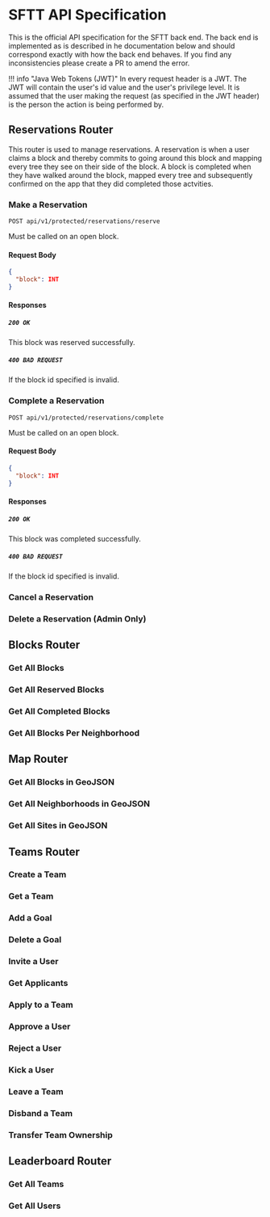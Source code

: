 # SFTT API Specification
This is the official API specification for the SFTT back end. The back end is implemented as is described in he documentation below and should correspond exactly with how the back end behaves. If you find any inconsistencies please create a PR to amend the error.

!!! info "Java Web Tokens (JWT)"
    In every request header is a JWT. The JWT will contain the user's id value and the user's privilege level.
    It is assumed that the user making the request (as specified in the JWT header) is the person the action is being performed by.

## Reservations Router
This router is used to manage reservations. A reservation is when a user claims a block and thereby commits to going around this block and mapping every tree they see on their side of the block. A block is completed when they have walked around the block, mapped every tree and subsequently confirmed on the app that they did completed those actvities.

### Make a Reservation

`POST api/v1/protected/reservations/reserve`

Must be called on an open block.

#### Request Body

```json
{
  "block": INT
}
```

#### Responses

##### `200 OK`
This block was reserved successfully.

##### `400 BAD REQUEST`
If the block id specified is invalid.

### Complete a Reservation

`POST api/v1/protected/reservations/complete`

Must be called on an open block.

#### Request Body

```json
{
  "block": INT
}
```

#### Responses

##### `200 OK`
This block was completed successfully.

##### `400 BAD REQUEST`
If the block id specified is invalid.

### Cancel a Reservation

### Delete a Reservation (Admin Only)

## Blocks Router

### Get All Blocks

### Get All Reserved Blocks

### Get All Completed Blocks

### Get All Blocks Per Neighborhood

## Map Router

### Get All Blocks in GeoJSON

### Get All Neighborhoods in GeoJSON

### Get All Sites in GeoJSON

## Teams Router

### Create a Team

### Get a Team

### Add a Goal

### Delete a Goal

### Invite a User

### Get Applicants

### Apply to a Team

### Approve a User

### Reject a User

### Kick a User

### Leave a Team

### Disband a Team

### Transfer Team Ownership

## Leaderboard Router

### Get All Teams

### Get All Users